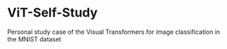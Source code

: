 # ViT-Self-Study
Personal study case of the Visual Transformers for image classification in the MNIST dataset
